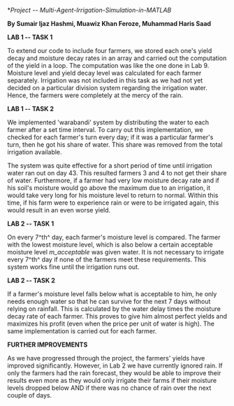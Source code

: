 **Project -- Multi-Agent-Irrigation-Simulation-in-MATLAB*

**By Sumair Ijaz Hashmi, Muawiz Khan Feroze, Muhammad Haris Saad**

**LAB 1 -- TASK 1**

To extend our code to include four farmers, we stored each one's yield
decay and moisture decay rates in an array and carried out the
computation of the yield in a loop. The computation was like the one
done in Lab 9. Moisture level and yield decay level was calculated for
each farmer separately. Irrigation was not included in this task as we
had not yet decided on a particular division system regarding the
irrigation water. Hence, the farmers were completely at the mercy of the
rain.

**LAB 1 -- TASK 2**

We implemented 'warabandi' system by distributing the water to each
farmer after a set time interval. To carry out this implementation, we
checked for each farmer's turn every day; if it was a particular
farmer's turn, then he got his share of water. This share was removed
from the total irrigation available.

The system was quite effective for a short period of time until
irrigation water ran out on day 43. This resulted farmers 3 and 4 to not
get their share of water. Furthermore, if a farmer had very low moisture
decay rate and if his soil's moisture would go above the maximum due to
an irrigation, it would take very long for his moisture level to return
to normal. Within this time, if his farm were to experience rain or were
to be irrigated again, this would result in an even worse yield.

**LAB 2 -- TASK 1**

On every 7^th^ day, each farmer's moisture level is compared. The farmer
with the lowest moisture level, which is also below a certain acceptable
moisture level *m_acceptable* was given water. It is not necessary to
irrigate every 7^th^ day if none of the farmers meet these requirements.
This system works fine until the irrigation runs out.

**LAB 2 -- TASK 2**

If a farmer's moisture level falls below what is acceptable to him, he
only needs enough water so that he can survive for the next 7 days
without relying on rainfall. This is calculated by the water delay times
the moisture decay rate of each farmer. This proves to give him almost
perfect yields and maximizes his profit (even when the price per unit of
water is high). The same implementation is carried out for each farmer.

**FURTHER IMPROVEMENTS**

As we have progressed through the project, the farmers' yields have
improved significantly. However, in Lab 2 we have currently ignored
rain. If only the farmers had the rain forecast, they would be able to
improve their results even more as they would only irrigate their farms
if their moisture levels dropped below AND if there was no chance of
rain over the next couple of days.
